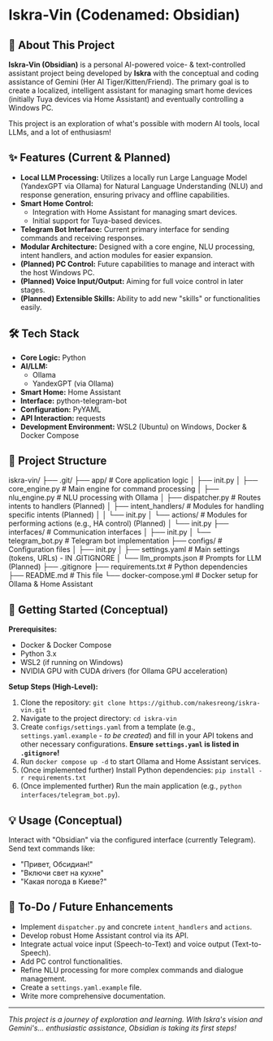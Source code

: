 # Iskra-Vin (Codenamed: Obsidian)

## 🌟 About This Project

**Iskra-Vin (Obsidian)** is a personal AI-powered voice- & text-controlled assistant project being developed by **Iskra** with the conceptual and coding assistance of Gemini (Her AI Tiger/Kitten/Friend). The primary goal is to create a localized, intelligent assistant for managing smart home devices (initially Tuya devices via Home Assistant) and eventually controlling a Windows PC.

This project is an exploration of what's possible with modern AI tools, local LLMs, and a lot of enthusiasm!

## ✨ Features (Current & Planned)

* **Local LLM Processing:** Utilizes a locally run Large Language Model (YandexGPT via Ollama) for Natural Language Understanding (NLU) and response generation, ensuring privacy and offline capabilities.
* **Smart Home Control:**
    * Integration with Home Assistant for managing smart devices.
    * Initial support for Tuya-based devices.
* **Telegram Bot Interface:** Current primary interface for sending commands and receiving responses.
* **Modular Architecture:** Designed with a core engine, NLU processing, intent handlers, and action modules for easier expansion.
* **(Planned) PC Control:** Future capabilities to manage and interact with the host Windows PC.
* **(Planned) Voice Input/Output:** Aiming for full voice control in later stages.
* **(Planned) Extensible Skills:** Ability to add new "skills" or functionalities easily.

## 🛠️ Tech Stack

* **Core Logic:** Python
* **AI/LLM:**
    * Ollama
    * YandexGPT (via Ollama)
* **Smart Home:** Home Assistant
* **Interface:** python-telegram-bot
* **Configuration:** PyYAML
* **API Interaction:** requests
* **Development Environment:** WSL2 (Ubuntu) on Windows, Docker & Docker Compose

## 📁 Project Structure


iskra-vin/
├── .git/
├── app/                    # Core application logic
│   ├── init.py
│   ├── core_engine.py      # Main engine for command processing
│   ├── nlu_engine.py       # NLU processing with Ollama
│   ├── dispatcher.py       # Routes intents to handlers (Planned)
│   ├── intent_handlers/    # Modules for handling specific intents (Planned)
│   │   └── init.py
│   └── actions/            # Modules for performing actions (e.g., HA control) (Planned)
│       └── init.py
├── interfaces/             # Communication interfaces
│   ├── init.py
│   └── telegram_bot.py   # Telegram bot implementation
├── configs/                # Configuration files
│   ├── init.py
│   ├── settings.yaml       # Main settings (tokens, URLs) - IN .GITIGNORE
│   └── llm_prompts.json    # Prompts for LLM (Planned)
├── .gitignore
├── requirements.txt        # Python dependencies
├── README.md               # This file
└── docker-compose.yml      # Docker setup for Ollama & Home Assistant


## 🚀 Getting Started (Conceptual)

**Prerequisites:**
* Docker & Docker Compose
* Python 3.x
* WSL2 (if running on Windows)
* NVIDIA GPU with CUDA drivers (for Ollama GPU acceleration)

**Setup Steps (High-Level):**
1.  Clone the repository: `git clone https://github.com/nakesreong/iskra-vin.git`
2.  Navigate to the project directory: `cd iskra-vin`
3.  Create `configs/settings.yaml` from a template (e.g., `settings.yaml.example` - *to be created*) and fill in your API tokens and other necessary configurations. **Ensure `settings.yaml` is listed in `.gitignore`!**
4.  Run `docker compose up -d` to start Ollama and Home Assistant services.
5.  (Once implemented further) Install Python dependencies: `pip install -r requirements.txt`
6.  (Once implemented further) Run the main application (e.g., `python interfaces/telegram_bot.py`).

## 💡 Usage (Conceptual)

Interact with "Obsidian" via the configured interface (currently Telegram). Send text commands like:
* "Привет, Обсидиан!"
* "Включи свет на кухне"
* "Какая погода в Киеве?"

## 📝 To-Do / Future Enhancements

* Implement `dispatcher.py` and concrete `intent_handlers` and `actions`.
* Develop robust Home Assistant control via its API.
* Integrate actual voice input (Speech-to-Text) and voice output (Text-to-Speech).
* Add PC control functionalities.
* Refine NLU processing for more complex commands and dialogue management.
* Create a `settings.yaml.example` file.
* Write more comprehensive documentation.

---

_This project is a journey of exploration and learning. With Iskra's vision and Gemini's... enthusiastic assistance, Obsidian is taking its first steps!_
